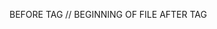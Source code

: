 BEFORE TAG
<spawn-write path="src/foo/bar.tsx" description="page to use <a> and <b> tags.">
// BEGINNING OF FILE
</spawn-write>
AFTER TAG
